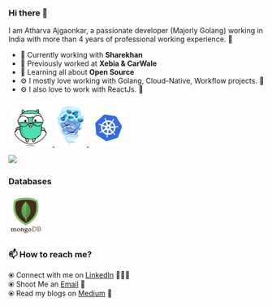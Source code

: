 ### Hi there 👋

I am Atharva Ajgaonkar, a passionate developer (Majorly Golang) working in India with more than 4 years of professional working experience. 🎯

- 🏢 Currently working with **Sharekhan**
- 🏢 Previously worked at **Xebia & CarWale**
- 🌱 Learning all about **Open Source**
- ⚙️ I mostly love working with Golang, Cloud-Native, Workflow projects. 🚀
- ⚙️ I also love to work with ReactJs. 🚀

<p float="left">
  <a href="https://golang.org/" target="_blank" >
    <img src="https://raw.githubusercontent.com/vinamra28/vinamra28/master/assets/golang.gif"  height="90" />
  </a>
  <a href="https://www.docker.com/" target="_blank" >
    <img src="https://raw.githubusercontent.com/vinamra28/vinamra28/master/assets/docker.gif"  height="80" /> 
  </a>
  <a href="https://kubernetes.io/" target="_blank" >
    <img src="https://raw.githubusercontent.com/vinamra28/vinamra28/master/assets/k8s.gif"  height="75" />
  </a>
 </p>

 <p float="left">
  <a href="https://www.docker.com/" target="_blank" >
    <img src="https://user-images.githubusercontent.com/74038190/212257467-871d32b7-e401-42e8-a166-fcfd7baa4c6b.gif"  height="80" /> 
  </a>
 </p>

### Databases

<p float="left">
  <a href="https://www.mongodb.com/" target="_blank" >
    <img src="https://raw.githubusercontent.com/vinamra28/vinamra28/master/assets/mongo.gif" height="80" />
  </a>
</p>

### 📫 How to reach me?

⦿ Connect with me on [LinkedIn](https://www.linkedin.com/in/atharvaajgaonkar/) 👨🏻‍💻 <br>
⦿ Shoot Me an [Email](mailto:atharvaajgaonkar29@gmail.com) 💌 <br>
⦿ Read my blogs on [Medium](https://medium.com/@atharvaajgaonkar29) 📝 <br>
